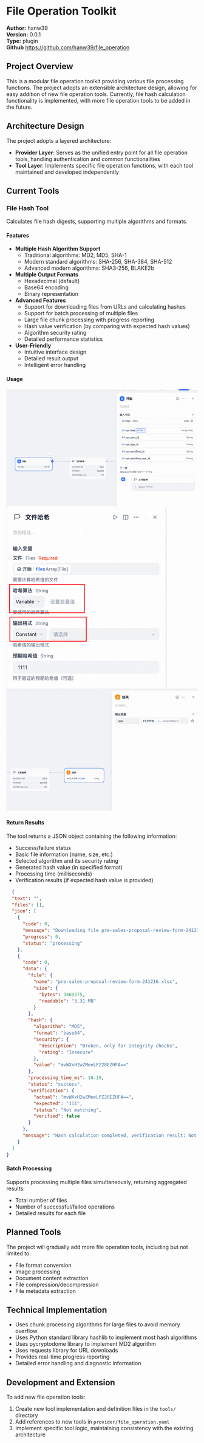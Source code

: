 # File Operation Toolkit

**Author:** hanw39\
**Version:** 0.0.1\
**Type:** plugin\
**Github** https://github.com/hanw39/file_operation

## Project Overview

This is a modular file operation toolkit providing various file processing functions. The project adopts an extensible architecture design, allowing for easy addition of new file operation tools. Currently, file hash calculation functionality is implemented, with more file operation tools to be added in the future.

## Architecture Design

The project adopts a layered architecture:

- **Provider Layer**: Serves as the unified entry point for all file operation tools, handling authentication and common functionalities
- **Tool Layer**: Implements specific file operation functions, with each tool maintained and developed independently

## Current Tools

### File Hash Tool

Calculates file hash digests, supporting multiple algorithms and formats.

#### Features

- **Multiple Hash Algorithm Support**
  - Traditional algorithms: MD2, MD5, SHA-1
  - Modern standard algorithms: SHA-256, SHA-384, SHA-512
  - Advanced modern algorithms: SHA3-256, BLAKE2b
- **Multiple Output Formats**
  - Hexadecimal (default)
  - Base64 encoding
  - Binary representation
- **Advanced Features**
  - Support for downloading files from URLs and calculating hashes
  - Support for batch processing of multiple files
  - Large file chunk processing with progress reporting
  - Hash value verification (by comparing with expected hash values)
  - Algorithm security rating
  - Detailed performance statistics
- **User-Friendly**
  - Intuitive interface design
  - Detailed result output
  - Intelligent error handling

#### Usage
![img.png](img.png)
![img_3.png](img_3.png)
![img_2.png](img_2.png)

#### Return Results
The tool returns a JSON object containing the following information:
- Success/failure status
- Basic file information (name, size, etc.)
- Selected algorithm and its security rating
- Generated hash value (in specified format)
- Processing time (milliseconds)
- Verification results (if expected hash value is provided)
```json
  {
  "text": "",
  "files": [],
  "json": [
    {
      "code": 0,
      "message": "Downloading file pre-sales-proposal-review-form-241216.xlsx...",
      "progress": 0,
      "status": "processing"
    },
    {
      "code": 0,
      "data": {
        "file": {
          "name": "pre-sales-proposal-review-form-241216.xlsx",
          "size": {
            "bytes": 3469575,
            "readable": "3.31 MB"
          }
        },
        "hash": {
          "algorithm": "MD5",
          "format": "base64",
          "security": {
            "description": "Broken, only for integrity checks",
            "rating": "Insecure"
          },
          "value": "mvWXxH2wZMeeLPZ28EZHFA=="
        },
        "processing_time_ms": 10.19,
        "status": "success",
        "verification": {
          "actual": "mvWXxH2wZMeeLPZ28EZHFA==",
          "expected": "111",
          "status": "Not matching",
          "verified": false
        }
      },
      "message": "Hash calculation completed, verification result: Not matching"
    }
  ]
}
```

#### Batch Processing

Supports processing multiple files simultaneously, returning aggregated results:
- Total number of files
- Number of successful/failed operations
- Detailed results for each file

## Planned Tools

The project will gradually add more file operation tools, including but not limited to:

- File format conversion
- Image processing
- Document content extraction
- File compression/decompression
- File metadata extraction

## Technical Implementation

- Uses chunk processing algorithms for large files to avoid memory overflow
- Uses Python standard library hashlib to implement most hash algorithms
- Uses pycryptodome library to implement MD2 algorithm
- Uses requests library for URL downloads
- Provides real-time progress reporting
- Detailed error handling and diagnostic information

## Development and Extension

To add new file operation tools:

1. Create new tool implementation and definition files in the `tools/` directory
2. Add references to new tools in `provider/file_operation.yaml`
3. Implement specific tool logic, maintaining consistency with the existing architecture 